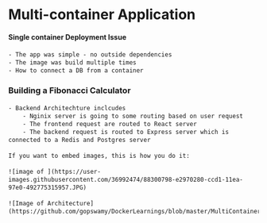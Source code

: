 # Multi-container Application

#### Single container Deployment Issue
    - The app was simple - no outside dependencies
    - The image was build multiple times
    - How to connect a DB from a container

### Building a Fibonacci Calculator

    - Backend Architechture inclcudes
        - Nginix server is going to some routing based on user request
        - The frontend request are routed to React server
        - The backend request is routed to Express server which is connected to a Redis and Postgres server

    If you want to embed images, this is how you do it:
    
    ![image of ](https://user-images.githubusercontent.com/36992474/88300798-e2970280-ccd1-11ea-97e0-492775315957.JPG)

    ![Image of Architecture](https://github.com/gopswamy/DockerLearnings/blob/master/MultiContainer/image.JPG)
